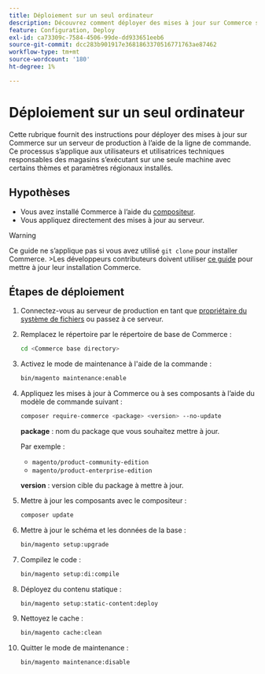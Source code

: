 ```yaml
---
title: Déploiement sur un seul ordinateur
description: Découvrez comment déployer des mises à jour sur Commerce sur un serveur de production à l’aide de la ligne de commande.
feature: Configuration, Deploy
exl-id: ca73309c-7584-4506-99de-dd933651eeb6
source-git-commit: dcc283b901917e3681863370516771763ae87462
workflow-type: tm+mt
source-wordcount: '180'
ht-degree: 1%

---
```


# Déploiement sur un seul ordinateur

Cette rubrique fournit des instructions pour déployer des mises à jour sur Commerce sur un serveur de production à l’aide de la ligne de commande. Ce processus s’applique aux utilisateurs et utilisatrices techniques responsables des magasins s’exécutant sur une seule machine avec certains thèmes et paramètres régionaux installés.

## Hypothèses

- Vous avez installé Commerce à l’aide du [compositeur](../../installation/composer.md).
- Vous appliquez directement des mises à jour au serveur.

>[!WARNING]
>
>Ce guide ne s’applique pas si vous avez utilisé `git clone` pour installer Commerce.
>&#x200B;>Les développeurs contributeurs doivent utiliser [ce guide][install] pour mettre à jour leur installation Commerce.

## Étapes de déploiement

1. Connectez-vous au serveur de production en tant que [propriétaire du système de fichiers](../../installation/prerequisites/file-system/overview.md) ou passez à ce serveur.

1. Remplacez le répertoire par le répertoire de base de Commerce :

   ```bash
   cd <Commerce base directory>
   ```

1. Activez le mode de maintenance à l&#39;aide de la commande :

   ```bash
   bin/magento maintenance:enable
   ```

1. Appliquez les mises à jour à Commerce ou à ses composants à l’aide du modèle de commande suivant :

   ```bash
   composer require-commerce <package> <version> --no-update
   ```

   **package** : nom du package que vous souhaitez mettre à jour.

   Par exemple :

   - `magento/product-community-edition`
   - `magento/product-enterprise-edition`

   **version** : version cible du package à mettre à jour.

1. Mettre à jour les composants avec le compositeur :

   ```bash
   composer update
   ```

1. Mettre à jour le schéma et les données de la base :

   ```bash
   bin/magento setup:upgrade
   ```

1. Compilez le code :

   ```bash
   bin/magento setup:di:compile
   ```

1. Déployez du contenu statique :

   ```bash
   bin/magento setup:static-content:deploy
   ```

1. Nettoyez le cache :

   ```bash
   bin/magento cache:clean
   ```

1. Quitter le mode de maintenance :

   ```bash
   bin/magento maintenance:disable
   ```

<!-- link definitions -->

[install]: https://developer.adobe.com/commerce/contributor/guides/install/update-dependencies/
